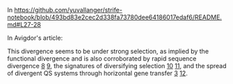 In https://github.com/yuvallanger/strife-notebook/blob/493bd83e2cec2d338fa73780dee64186017edaf6/README.md#L27-28

In Avigdor's article:

This divergence seems to be under strong selection, as implied by the functional divergence and is also corroborated by rapid sequence divergence [8][] [9][], the signatures of diversifying selection [10][] [11][], and the spread of divergent QS systems through horizontal gene transfer [3][] [12][].

[3]: <http://www.ncbi.nlm.nih.gov/pubmed/11133937> "Whatmore AM, Barcus VA, Dowson CG. Genetic diversity of the streptococcal competence (com) gene locus. J Bacteriol. 1999;181:3144–3154."
[8]: <http://www.ncbi.nlm.nih.gov/pubmed/10322016> "Tortosa P, et al. Specificity and genetic polymorphism of the Bacillus competence quorum-sensing system. J Bacteriol. 2001;183:451–460."
[9]: <http://www.ncbi.nlm.nih.gov/pubmed/11807079> "Dufour P, et al. High genetic variability of the agr locus in Staphylococcus species. J Bacteriol. 2002;184:1180–1186."
[10]: <http://www.ncbi.nlm.nih.gov/pubmed/14679219> "Ansaldi M, Dubnau D. Diversifying selection at the Bacillus quorum-sensing locus and determinants of modification specificity during synthesis of the ComX pheromone. J Bacteriol. 2004;186:15–21."
[11]: <http://www.ncbi.nlm.nih.gov/pubmed/16923913> "Ichihara H, Kuma K-i, Toh H. Positive selection in the ComC-ComD system of streptococcal species. J Bacteriol. 2006;188:6429–6434."
[12]: <http://www.ncbi.nlm.nih.gov/pubmed/12067344> "Ansaldi M, Marolt D, Stebe T, Mandic-Mulec I, Dubnau D. Specific activation of the Bacillus quorum sensing systems by isoprenylated pheromone variants. Mol Microbiol. 2002;44:1561–1573."
